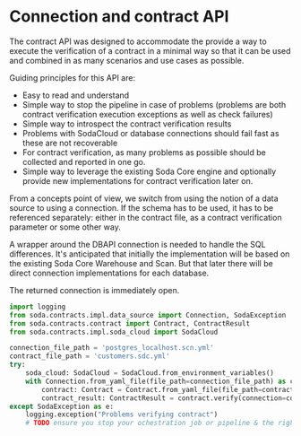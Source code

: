# Connection and contract API

The contract API was designed to accommodate the provide a way to execute the verification of a
contract in a minimal way so that it can be used and combined in as many scenarios and use cases
as possible.

Guiding principles for this API are:
* Easy to read and understand
* Simple way to stop the pipeline in case of problems (problems are both contract verification
  execution exceptions as well as check failures)
* Simple way to introspect the contract verification results
* Problems with SodaCloud or database connections should fail fast as these are not recoverable
* For contract verification, as many problems as possible should be collected and reported in one go.
* Simple way to leverage the existing Soda Core engine and optionally provide new implementations for
  contract verification later on.

From a concepts point of view, we switch from using the notion of a data source to using a connection.
If the schema has to be used, it has to be referenced separately: either in the contract file, as a
contract verification parameter or some other way.

A wrapper around the DBAPI connection is needed to handle the SQL differences.
It's anticipated that initially the implementation will be based on the existing Soda Core
Warehouse and Scan.  But that later there will be direct connection implementations
for each database.

The returned connection is immediately open.

```python
import logging
from soda.contracts.impl.data_source import Connection, SodaException
from soda.contracts.contract import Contract, ContractResult
from soda.contracts.impl.soda_cloud import SodaCloud

connection_file_path = 'postgres_localhost.scn.yml'
contract_file_path = 'customers.sdc.yml'
try:
    soda_cloud: SodaCloud = SodaCloud.from_environment_variables()
    with Connection.from_yaml_file(file_path=connection_file_path) as connection:
        contract: Contract = Contract.from_yaml_file(file_path=contract_file_path)
        contract_result: ContractResult = contract.verify(connection=connection, soda_cloud=soda_cloud)
except SodaException as e:
    logging.exception("Problems verifying contract")
    # TODO ensure you stop your ochestration job or pipeline & the right people are notified
```
